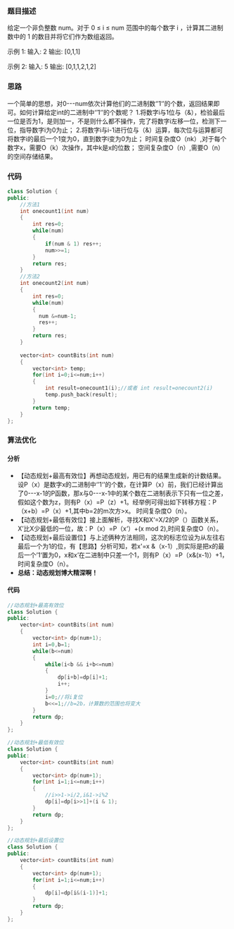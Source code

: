 ### 题目描述

给定一个非负整数 num。对于 0 ≤ i ≤ num 范围中的每个数字 i ，计算其二进制数中的 1 的数目并将它们作为数组返回。

示例 1:
输入: 2
输出: [0,1,1]

示例 2:
输入: 5
输出: [0,1,1,2,1,2]

### 思路

一个简单的思想，对0---num依次计算他们的二进制数‘’1‘’的个数，返回结果即可。如何计算给定int的二进制中‘’1‘’的个数呢？
1.将数字i与1位与（&），检验最后一位是否为1，是则加一，不是则什么都不操作，完了将数字i左移一位，检测下一位，指导数字i为0为止；
2.将数字i与i-1进行位与（&）运算，每次位与运算都可将数字i的最后一个1变为0，直到数字i变为0为止；
时间复杂度O（nk）,对于每个数字x，需要O（k）次操作，其中k是x的位数；
空间复杂度O（n）,需要O（n）的空间存储结果。

### 代码

```c++
class Solution {
public:
	//方法1
    int onecount1(int num)
    {
        int res=0;
        while(num)
        {
            if(num & 1) res++;
            num>>=1;
        }
        return res;
    }
	//方法2  
    int onecount2(int num)
    {
        int res=0;
        while(num)
        {
          num &=num-1;
          res++;
        }
        return res;
    }
    
    vector<int> countBits(int num) 
    {
        vector<int> temp;
        for(int i=0;i<=num;i++)
        {
            int result=onecount1(i);//或者 int result=onecount2(i)
            temp.push_back(result);
        }
        return temp;
    }
};
```

### 算法优化

#### 分析

- 【动态规划+最高有效位】再想动态规划，用已有的结果生成新的计数结果。设P（x）是数字x的二进制中‘’1‘’的个数，在计算P（x）前，我们已经计算出了0---x-1的P函数，那x与0---x-1中的某个数在二进制表示下只有一位之差，假如这个数为z，则有P（x）=P（z）+1。经举例可得出如下转移方程：P（x+b）=P（x）+1,其中b=2的m次方>x。
  时间复杂度O（n）。
- 【动态规划+最低有效位】接上面解析，寻找X和X‘=X/2的P（）函数关系，X’比X少最低的一位，故：P（x）=P（x‘）+(x mod 2),时间复杂度O（n）。
- 【动态规划+最后设置位】与上述俩种方法相同，这次的标志位设为从左往右最后一个为1的位，有【思路】分析可知，若x'=x &（x-1）,则实际是把x的最后一个’1‘置为0，x和x’在二进制中只差一个1，则有P（x）=P（x&(x-1)）+1，时间复杂度O（n）。
- **总结：动态规划博大精深啊！**

#### 代码

```c++
//动态规划+最高有效位
class Solution {
public:
    vector<int> countBits(int num) 
    {
        vector<int> dp(num+1);
        int i=0,b=1;
        while(b<=num)
        {
            while(i<b && i+b<=num)
            {
                dp[i+b]=dp[i]+1;
                i++;
            }
            i=0;//将i复位
            b<<=1;//b=2b，计算数的范围也将变大
        }
        return dp;
    }
};

//动态规划+最低有效位
class Solution {
public:
    vector<int> countBits(int num) 
    {
        vector<int> dp(num+1);
        for(int i=1;i<=num;i++)
        {
            //i>>1->i/2,i&1->i%2
            dp[i]=dp[i>>1]+(i & 1); 
        }
        return dp;
    }
};

//动态规划+最后设置位
class Solution {
public:
    vector<int> countBits(int num) 
    {
        vector<int> dp(num+1);
        for(int i=1;i<=num;i++)
        {
            dp[i]=dp[i&(i-1)]+1;
        }
        return dp;
    }
};
```

